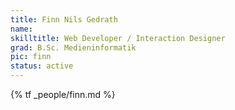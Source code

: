 ```yaml
---
title: Finn Nils Gedrath
name:
skilltitle: Web Developer / Interaction Designer
grad: B.Sc. Medieninformatik
pic: finn
status: active
---
```


{% tf _people/finn.md %}